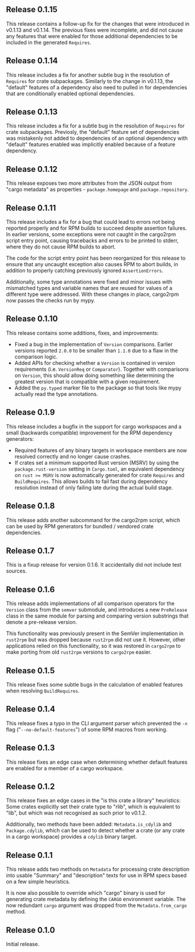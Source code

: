 ## Release 0.1.15

This release contains a follow-up fix for the changes that were introduced
in v0.1.13 and v0.1.14. The previous fixes were incomplete, and did not cause
any features that were enabled for those additional dependencies to be included
in the generated `Requires`.

## Release 0.1.14

This release includes a fix for another subtle bug in the resolution of
`Requires` for crate subpackages. Similarly to the change in v0.1.13, the
"default" features of a dependency also need to pulled in for dependencies
that are conditionally enabled optional dependencies.

## Release 0.1.13

This release includes a fix for a subtle bug in the resolution of `Requires` for
crate subpackages. Previosly, the "default" feature set of dependencies was
mistakenly not added to dependencies of an optional dependency with "default"
features enabled was implicitly enabled because of a feature dependency.

## Release 0.1.12

This release exposes two more attributes from the JSON output from
"cargo metadata" as properties - `package.homepage` and `package.repository`.

## Release 0.1.11

This release includes a fix for a bug that could lead to errors not
being reported properly and for RPM builds to succeed despite assertion
failures. In earlier versions, some exceptions were not caught in
the cargo2rpm script entry point, causing tracebacks and errors to be
printed to stderr, where they do not cause RPM builds to abort.

The code for the script entry point has been reorganized for this release
to ensure that any uncaught exception also causes RPM to abort builds, in
addition to properly catching previously ignored `AssertionErrors`.

Additionally, some type annotations were fixed and minor issues with
mismatched types and variable names that are reused for values of a different
type were addressed. With these changes in place, cargo2rpm now passes the
checks run by mypy.

## Release 0.1.10

This release contains some additions, fixes, and improvements:

- Fixed a bug in the implementation of `Version` comparisons. Earlier
  versions reported `2.0.0` to be smaller than `1.1.0` due to a flaw in
  the comparison logic.
- Added APIs for checking whether a `Version` is contained in version
  requirements (i.e. `VersionReq` or `Comparator`). Together with
  comparisons on `Version`, this should allow doing something like
  determining the greatest version that is compatible with a given
  requirement.
- Added the `py.typed` marker file to the package so that tools like
  mypy actually read the type annotations.

## Release 0.1.9

This release includes a bugfix in the support for cargo workspaces and a
small (backwards compatible) improvement for the RPM dependency generators:

- Required features of any binary targets in workspace members are now
  resolved correctly and no longer cause crashes.
- If crates set a minimum supported Rust version (MSRV) by using the
  `package.rust-version` setting in `Cargo.toml`, an equivalent dependency
  on `rust >= MSRV` is now automatically generated for crate `Requires` and
  `BuildRequires`. This allows builds to fail fast during dependency
  resolution instead of only failing late during the actual build stage.

## Release 0.1.8

This release adds another subcommand for the cargo2rpm script, which can be
used by RPM generators for bundled / vendored crate dependencies.

## Release 0.1.7

This is a fixup release for version 0.1.6. It accidentally did not include
test sources.

## Release 0.1.6

This release adds implementations of all comparison operators for the `Version`
class from the `semver` submodule, and introduces a new `PreRelease` class in
the same module for parsing and comparing version substrings that denote a
pre-release version.

This functionality was previously present in the SemVer implementation in
`rust2rpm` but was dropped because `rust2rpm` did not use it. However, other
applications relied on this functionality, so it was restored in `cargo2rpm`
to make porting from old `rust2rpm` versions to `cargo2rpm` easier.

## Release 0.1.5

This release fixes some subtle bugs in the calculation of enabled features
when resolving `BuildRequires`.

## Release 0.1.4

This release fixes a typo in the CLI argument parser which prevented the
`-n` flag ("`--no-default-features`") of some RPM macros from working.

## Release 0.1.3

This release fixes an edge case when determining whether default features
are enabled for a member of a cargo workspace.

## Release 0.1.2

This release fixes an edge cases in the "is this crate a library" heuristics:
Some crates explicitly set their crate type to "rlib", which is equivalent
to "lib", but which was not recognised as such prior to v0.1.2.

Additionally, two methods have been added: `Metadata.is_cdylib` and
`Package.cdylib`, which can be used to detect whether a crate (or any crate in a
cargo workspace) provides a `cdylib` binary target.

## Release 0.1.1

This release adds two methods on `Metadata` for processing crate description
into usable "Summary" and "description" texts for use in RPM specs based on
a few simple heuristics.

It is now also possible to override which "cargo" binary is used for generating
crate metadata by defining the `CARGO` environment variable. The now redundant
`cargo` argument was dropped from the `Metadata.from_cargo` method.

## Release 0.1.0

Initial release.
